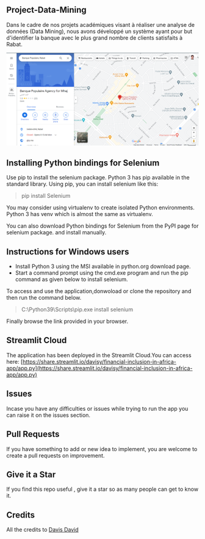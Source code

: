 ## Project-Data-Mining

Dans le cadre de nos projets académiques visant à réaliser une analyse de données (Data Mining), nous avons développé un système ayant pour but d'identifier la banque avec le plus grand nombre de clients satisfaits à Rabat.


![Future engineer in Data Science](https://github.com/hmoumad/hmoumad/blob/main/image.png)


## Installing Python bindings for Selenium
Use pip to install the selenium package. Python 3 has pip available in the standard library. Using pip, you can install selenium like this:

> pip install Selenium

You may consider using virtualenv to create isolated Python environments. Python 3 has venv which is almost the same as virtualenv.

You can also download Python bindings for Selenium from the PyPI page for selenium package. and install manually.

## Instructions for Windows users
<ul>
<li> Install Python 3 using the MSI available in python.org download page.</li>
<li>Start a command prompt using the cmd.exe program and run the pip command as given below to install selenium.</li>
</ul>
To access and use the application,donwoload or clone the repository and then run the command below.

> C:\Python39\Scripts\pip.exe install selenium






















Finally browse the link provided in your browser.

## Streamlit Cloud

The application has been deployed in the Streamlit Cloud.You can access here: [https://share.streamlit.io/davisy/financial-inclusion-in-africa-app/app.py](https://share.streamlit.io/davisy/financial-inclusion-in-africa-app/app.py)



## Issues 

Incase you have any difficulties or issues while trying to run the app you can raise it on the issues section. 

## Pull Requests

If you have something to add or new idea to implement, you are welcome to create a pull requests on improvement.

## Give it a Star

If you find this repo useful , give it a star so as many people can get to know it.

## Credits

All the credits to [Davis David ](https://twitter.com/Davis_McDavid)
